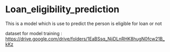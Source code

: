 # Loan_eligibility_prediction
This is a model which is use to predict the person is eligible for loan or not


dataset for model training : https://drive.google.com/drive/folders/1EaBSsq_NjiDLnRHK8hugN0fcw21B_kKz
